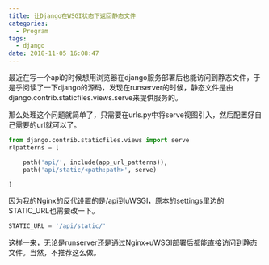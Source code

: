 ```yaml
---
title: 让Django在WSGI状态下返回静态文件
categories:
  - Program
tags:
  - django
date: 2018-11-05 16:08:47
---
```


最近在写一个api的时候想用浏览器在django服务部署后也能访问到静态文件，于是乎阅读了一下django的源码，发现在runserver的时候，静态文件是由django.contrib.staticfiles.views.serve来提供服务的。

<!--more-->

那么处理这个问题就简单了，只需要在urls.py中将serve视图引入，然后配置好自己需要的url就可以了。

```python
from django.contrib.staticfiles.views import serve
rlpatterns = [

    path('api/', include(app_url_patterns)),
    path('api/static/<path:path>', serve)

]
```

因为我的Nginx的反代设置的是/api到uWSGI，原本的settings里边的STATIC_URL也需要改一下。

```python
STATIC_URL = '/api/static/'
```

这样一来，无论是runserver还是通过Nginx+uWSGI部署后都能直接访问到静态文件。当然，不推荐这么做。